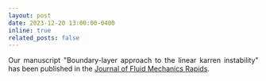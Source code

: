 ```yaml
---
layout: post
date: 2023-12-20 13:00:00-0400
inline: true
related_posts: false
---
```


<div style="text-align: justify">Our manuscript "Boundary-layer approach to the linear karren instability" has been published in the <a href='https://doi.org/10.1017/jfm.2023.932'>Journal of Fluid Mechanics Rapids</a>.</div>
